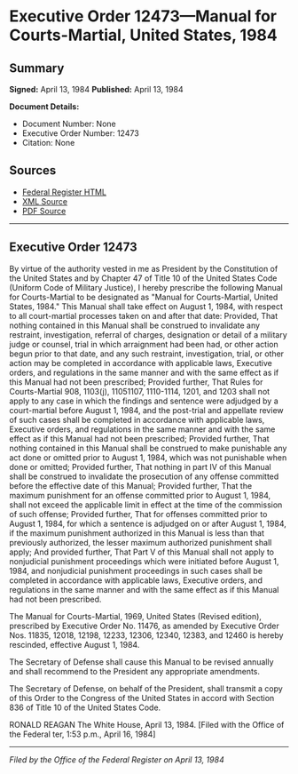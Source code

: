 # Executive Order 12473—Manual for Courts-Martial, United States, 1984

## Summary

**Signed:** April 13, 1984
**Published:** April 13, 1984

**Document Details:**
- Document Number: None
- Executive Order Number: 12473
- Citation: None

## Sources
- [Federal Register HTML](https://www.presidency.ucsb.edu/documents/executive-order-12473-manual-for-courts-martial-united-states-1984)
- [XML Source](None)
- [PDF Source](None)

---

## Executive Order 12473

By virtue of the authority vested in me as President by the Constitution of the United States and by Chapter 47 of Title 10 of the United States Code (Uniform Code of Military Justice), I hereby prescribe the following Manual for Courts-Martial to be designated as "Manual for Courts-Martial, United States, 1984."
This Manual shall take effect on August 1, 1984, with respect to all court-martial processes taken on and after that date: Provided, That nothing contained in this Manual shall be construed to invalidate any restraint, investigation, referral of charges, designation or detail of a military judge or counsel, trial in which arraignment had been had, or other action begun prior to that date, and any such restraint, investigation, trial, or other action may be completed in accordance with applicable laws, Executive orders, and regulations in the same manner and with the same effect as if this Manual had not been prescribed; Provided further, That Rules for Courts-Martial 908, 1103(j), 11051107, 1110-1114, 1201, and 1203 shall not apply to any case in which the findings and sentence were adjudged by a court-martial before August 1, 1984, and the post-trial and appellate review of such cases shall be completed in accordance with applicable laws, Executive orders, and regulations in the same manner and with the same effect as if this Manual had not been prescribed; Provided further, That nothing contained in this Manual shall be construed to make punishable any act done or omitted prior to August 1, 1984, which was not punishable when done or omitted; Provided further, That nothing in part IV of this Manual shall be construed to invalidate the prosecution of any offense committed before the effective date of this Manual; Provided further, That the maximum punishment for an offense committed prior to August 1, 1984, shall not exceed the applicable limit in effect at the time of the commission of such offense; Provided further, That for offenses committed prior to August 1, 1984, for which a sentence is adjudged on or after August 1, 1984, if the maximum punishment authorized in this Manual is less than that previously authorized, the lesser maximum authorized punishment shall apply; And provided further, That Part V of this Manual shall not apply to nonjudicial punishment proceedings which were initiated before August 1, 1984, and nonjudicial punishment proceedings in such cases shall be completed in accordance with applicable laws, Executive orders, and regulations in the same manner and with the same effect as if this Manual had not been prescribed.

The Manual for Courts-Martial, 1969, United States (Revised edition), prescribed by Executive Order No. 11476, as amended by Executive Order Nos. 11835, 12018, 12198, 12233, 12306, 12340, 12383, and 12460 is hereby rescinded, effective August 1, 1984.

The Secretary of Defense shall cause this Manual to be revised annually and shall recommend to the President any appropriate amendments.

The Secretary of Defense, on behalf of the President, shall transmit a copy of this Order to the Congress of the United States in accord with Section 836 of Title 10 of the United States Code.

RONALD REAGAN
The White House,
April 13, 1984.
[Filed with the Office of the Federal ter, 1:53 p.m., April 16, 1984]

---

*Filed by the Office of the Federal Register on April 13, 1984*
